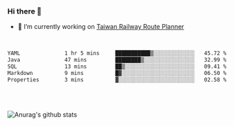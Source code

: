 ### Hi there 👋

- 🔭 I’m currently working on [Taiwan Railway Route Planner](https://github.com/Taiwan-Railway-Route-Planner)

<br/>

<!--START_SECTION:waka-->

```txt
YAML              1 hr 5 mins     ███████████▒░░░░░░░░░░░░░   45.72 %
Java              47 mins         ████████▒░░░░░░░░░░░░░░░░   32.99 %
SQL               13 mins         ██▒░░░░░░░░░░░░░░░░░░░░░░   09.41 %
Markdown          9 mins          █▓░░░░░░░░░░░░░░░░░░░░░░░   06.50 %
Properties        3 mins          ▓░░░░░░░░░░░░░░░░░░░░░░░░   02.58 %
```

<!--END_SECTION:waka-->

<br/>
<br/>

![Anurag's github stats](https://github-readme-stats.vercel.app/api?username=DepickereSven&show_icons=true&theme=tokyonight)



<!--
**DepickereSven/DepickereSven** is a ✨ _special_ ✨ repository because its `README.md` (this file) appears on your GitHub profile.

Here are some ideas to get you started:

- 🔭 I’m currently working on ...
- 🌱 I’m currently learning ...
- 👯 I’m looking to collaborate on ...
- 🤔 I’m looking for help with ...
- 💬 Ask me about ...
- 📫 How to reach me: ...
- 😄 Pronouns: ...
- ⚡ Fun fact: ...
-->
